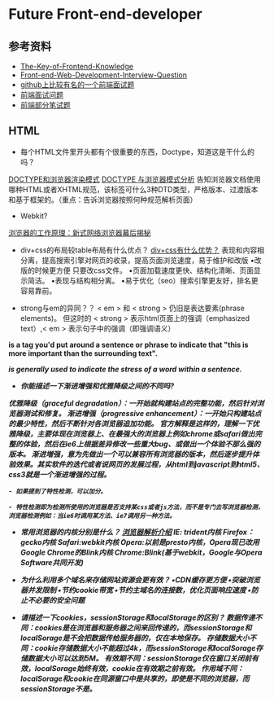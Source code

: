 # Future Front-end-developer

## 参考资料

* [The-Key-of-Frontend-Knowledge](https://leohxj.gitbooks.io/front-end-database/content/interview/index.html)
* [Front-end-Web-Development-Interview-Question](https://github.com/paddingme/Front-end-Web-Development-Interview-Question)
* [github上比较有名的一个前端面试题](http://www.cnblogs.com/bugluo/archive/2012/11/09/2762423.html)
* [前端面试问题](http://handyxuefeng.blog.163.com/blog/static/454521722013111714040259/)
* [前端部分笔试题](http://www.w3cfuns.com/notes/12560/f61c951c84ef79c432f6d91fd6aa9314:storey-2.html)

## HTML

* 每个HTML文件里开头都有个很重要的东西，Doctype，知道这是干什么的吗？

[DOCTYPE和浏览器渲染模式](https://github.com/iamjoel/front-end-note/blob/master/detail/html/quirks-mode-and-standards-mode.md)
[DOCTYPE 与浏览器模式分析](http://w3help.org/zh-cn/casestudies/002)
告知浏览器文档使用哪种HTML或者XHTML规范，该标签可什么3种DTD类型，严格版本、过渡版本和基于框架的。（重点：告诉浏览器按照何种规范解析页面）

* Webkit?

[浏览器的工作原理：新式网络浏览器幕后揭秘](http://www.html5rocks.com/zh/tutorials/internals/howbrowserswork/)

* div+css的布局较table布局有什么优点？
[div+css有什么优势？](http://www.qietu.com/div-css-advantage/)
表现和内容相分离，提高搜索引擎对网页的收录，提高页面浏览速度，易于维护和改版
•改版的时候更方便 只要改css文件。
•页面加载速度更快、结构化清晰、页面显示简洁。
•表现与结构相分离。
•易于优化（seo）搜索引擎更友好，排名更容易靠前。

* strong与em的异同？？
< em > 和 < strong > 仍旧是表达要素(phrase elements)。
但这时的 < strong > 表示html页面上的强调（emphasized text）,< em > 表示句子中的强调（即强调语义）

<strong> is a tag you'd put around a sentence or phrase to indicate that "this is more important than the surrounding text".

<em> is generally used to indicate the stress of a word within a sentence.

* 你能描述一下渐进增强和优雅降级之间的不同吗?

优雅降级（graceful degradation）：一开始就构建站点的完整功能，然后针对浏览器测试和修复。
渐进增强（progressive enhancement）：一开始只构建站点的最少特性，然后不断针对各浏览器追加功能。
官方解释是这样的，理解一下优雅降级，主要体现在浏览器上、在最强大的浏览器上例如chrome或safari做出完整的体验，然后在ie6上根据差异修改一些重大bug、或做出一个体验不那么强的版本。
渐进増强，意为先做出一个可以兼容所有浏览器的版本，然后逐步提升体验效果。其实软件的迭代或者说网页的发展过程，从html到javascript到html5、css3就是一个渐进增强的过程。

    - 如果提到了特性检测，可以加分。

    - 特性检测即为检测所使用的浏览器是否支持某css或者js方法，而不是专门去写浏览器检测，浏览器检测例如：当ie6时调用某方法、ie7调用另一种方法。

* 常用浏览器的内核分别是什么？
[浏览器解析介绍](https://leohxj.gitbooks.io/front-end-database/content/theory/browser-engine.html)
IE: trident内核
Firefox：gecko内核
Safari:webkit内核
Opera:以前是presto内核，Opera现已改用Google Chrome的Blink内核
Chrome:Blink(基于webkit，Google与Opera Software共同开发) 

* 为什么利用多个域名来存储网站资源会更有效？
•CDN缓存更方便 
•突破浏览器并发限制 
•节约cookie带宽 
•节约主域名的连接数，优化页面响应速度 
•防止不必要的安全问题

* 请描述一下cookies，sessionStorage和localStorage的区别？
数据传递不同：cookies是在浏览器和服务器之间来回传递的，而sessionStorage和localSorage是不会把数据传给服务器的，仅在本地保存。
存储数据大小不同：cookie存储数据大小不能超过4k，而sessionStorage和localSorage存储数据大小可以达到5M。
有效期不同：sessionStorage仅在窗口关闭前有效，localSorage始终有效，cookie在有效期之前有效。
作用域不同：localSorage和cookie在同源窗口中是共享的，即使是不同的浏览器，而sessionStorage不是。
